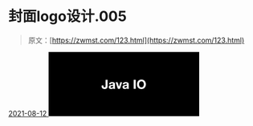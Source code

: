 <!--yml
category: 未分类
date: 0001-01-01 00:00:00
--->

# 封面logo设计.005

> 原文：[https://zwmst.com/123.html](https://zwmst.com/123.html)

   [ <time datetime="2021-08-12T09:21:17+08:00"> 2021-08-12 </time> ](https://zwmst.com/%e5%b0%81%e9%9d%a2logo%e8%ae%be%e8%ae%a1-005)  [![](img/1c306ea8c25587c9fb72f0cf8daf74b2.png)](https://zwmst.com/wp-content/uploads/2021/08/1628731277-5424e172e79413d.jpeg)